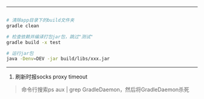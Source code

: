 



----



```bash

# 清除app目录下的build文件夹
gradle clean

# 检查依赖并编译打包jar包，跳过"测试"
gradle build -x test 

# 运行jar包
java -Denv=DEV -jar build/libs/xxx.jar
```



---



1. 刷新时报socks proxy timeout

> 命令行搜索ps aux | grep GradleDaemon，然后将GradleDaemon杀死

